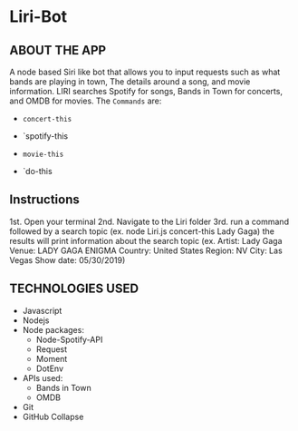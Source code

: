 # Liri-Bot

## ABOUT THE APP
A node based Siri like bot that allows you to input requests such as what bands are playing in town, The details around a song, and movie information.
LIRI searches Spotify for songs, Bands in Town for concerts, and OMDB for movies. The `Commands` are:

   * `concert-this`

   * `spotify-this

   * `movie-this`

   * `do-this

## Instructions
1st. Open your terminal
2nd. Navigate to the Liri folder
3rd. run a command followed by a search topic (ex. node Liri.js concert-this Lady Gaga)
the results will print information about the search topic 
(ex. Artist: Lady Gaga
Venue: LADY GAGA ENIGMA 
 Country: United States 
 Region: NV 
 City: Las Vegas
Show date: 05/30/2019)
   
## TECHNOLOGIES USED
* Javascript
* Nodejs
* Node packages:
    * Node-Spotify-API
    * Request
    * Moment
    * DotEnv
* APIs used:
    * Bands in Town
    * OMDB
* Git
* GitHub
Collapse



